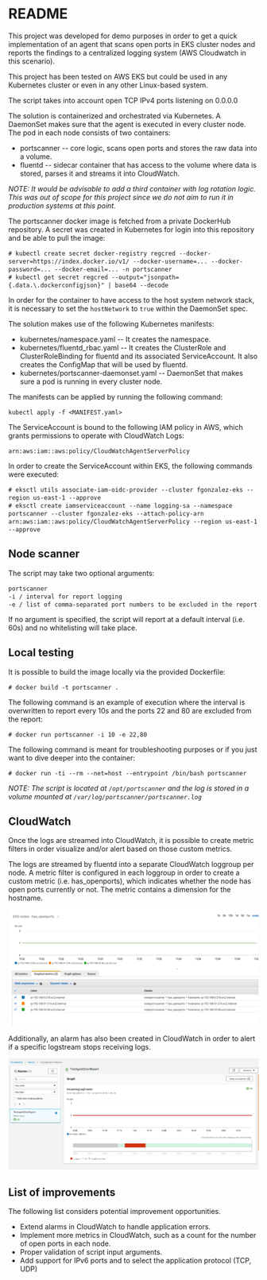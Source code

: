# README

This project was developed for demo purposes in order to get a quick implementation of an agent that scans open ports in EKS cluster nodes and reports the findings to a centralized logging system (AWS Cloudwatch in this scenario). 

This project has been tested on AWS EKS but could be used in any Kubernetes cluster or even in any other Linux-based system.

The script takes into account open TCP IPv4 ports listening on 0.0.0.0

The solution is containerized and orchestrated via Kubernetes. A DaemonSet makes sure that the agent is executed in every cluster node. The pod in each node consists of two containers: 

* portscanner -- core logic, scans open ports and stores the raw data into a volume.
* fluentd -- sidecar container that has access to the volume where data is stored, parses it and streams it into CloudWatch.

*NOTE: It would be advisable to add a third container with log rotation logic. This was out of scope for this project since we do not aim to run it in production systems at this point.*

The portscanner docker image is fetched from a private DockerHub repository. A secret was created in Kubernetes for login into this repository and be able to pull the image:

```
# kubectl create secret docker-registry regcred --docker-server=https://index.docker.io/v1/ --docker-username=... --docker-password=... --docker-email=... -n portscanner
# kubectl get secret regcred --output="jsonpath={.data.\.dockerconfigjson}" | base64 --decode
```

In order for the container to have access to the host system network stack, it is necessary to set the ``hostNetwork`` to ``true`` within the DaemonSet spec.

The solution makes use of the following Kubernetes manifests:

* kubernetes/namespace.yaml -- It creates the namespace.
* kubernetes/fluentd_rbac.yaml -- It creates the ClusterRole and ClusterRoleBinding for fluentd and its associated ServiceAccount. It also creates the ConfigMap that will be used by fluentd. 
* kubernetes/portscanner-daemonset.yaml -- DaemonSet that makes sure a pod is running in every cluster node.

The manifests can be applied by running the following command:

```
kubectl apply -f <MANIFEST.yaml>
```

The ServiceAccount is bound to the following IAM policy in AWS, which grants permissions to operate with CloudWatch Logs:

```
arn:aws:iam::aws:policy/CloudWatchAgentServerPolicy
```

In order to create the ServiceAccount within EKS, the following commands were executed:

```
# eksctl utils associate-iam-oidc-provider --cluster fgonzalez-eks --region us-east-1 --approve
# eksctl create iamserviceaccount --name logging-sa --namespace portscanner --cluster fgonzalez-eks --attach-policy-arn arn:aws:iam::aws:policy/CloudWatchAgentServerPolicy --region us-east-1 --approve
```

## Node scanner

The script may take two optional arguments:

```
portscanner
-i / interval for report logging
-e / list of comma-separated port numbers to be excluded in the report
```

If no argument is specified, the script will report at a default interval (i.e. 60s) and no whitelisting will take place.

## Local testing

It is possible to build the image locally via the provided Dockerfile:

```
# docker build -t portscanner .
```

The following command is an example of execution where the interval is overwritten to report every 10s and the ports 22 and 80 are excluded from the report:

```
# docker run portscanner -i 10 -e 22,80
```

The following command is meant for troubleshooting purposes or if you just want to dive deeper into the container:

```
# docker run -ti --rm --net=host --entrypoint /bin/bash portscanner
```

*NOTE: The script is located at ``/opt/portscanner`` and the log is stored in a volume mounted at ``/var/log/portscanner/portscanner.log``*

## CloudWatch

Once the logs are streamed into CloudWatch, it is possible to create metric filters in order visualize and/or alert based on those custom metrics.

The logs are streamed by fluentd into a separate CloudWatch loggroup per node. A metric filter is configured in each loggroup in order to create a custom metric (i.e. has_openports), which indicates whether the node has open ports currently or not. The metric contains a dimension for the hostname.

![Custom Metric](screenshots/cw_metric_capture.png)

Additionally, an alarm has also been created in CloudWatch in order to alert if a specific logstream stops receiving logs.

![Report Alert](screenshots/cw_test_alert.png)

## List of improvements

The following list considers potential improvement opportunities.

* Extend alarms in CloudWatch to handle application errors.
* Implement more metrics in CloudWatch, such as a count for the number of open ports in each node.
* Proper validation of script input arguments.
* Add support for IPv6 ports and to select the application protocol (TCP, UDP)

